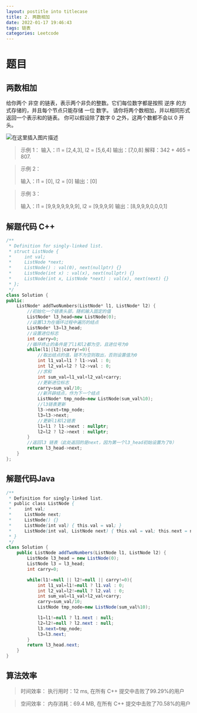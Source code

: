 ```yaml
---
layout: postitle into titlecase
title: 2. 两数相加
date: 2022-01-17 19:46:43
tags: 链表
categories: Leetcode
---
```


# 题目

## 两数相加

   给你两个 非空 的链表，表示两个非负的整数。它们每位数字都是按照 逆序 的方式存储的，并且每个节点只能存储 一位 数字。
请你将两个数相加，并以相同形式返回一个表示和的链表。
你可以假设除了数字 0 之外，这两个数都不会以 0 开头。

![在这里插入图片描述](https://img-blog.csdnimg.cn/369d3bc92bc449999589bab84d95a1a4.png?x-oss-process=image/watermark,type_d3F5LXplbmhlaQ,shadow_50,text_Q1NETiBAbHVuYW4wMzIw,size_15,color_FFFFFF,t_70,g_se,x_16)


> 示例 1：
> 输入：l1 = [2,4,3], l2 = [5,6,4] 输出：[7,0,8] 解释：342 + 465 = 807.

> 示例 2：
>
> 输入：l1 = [0], l2 = [0] 输出：[0]

> 示例 3：
>
> 输入：l1 = [9,9,9,9,9,9,9], l2 = [9,9,9,9] 输出：[8,9,9,9,0,0,0,1]


## 解题代码 C++

```cpp
/**
 * Definition for singly-linked list.
 * struct ListNode {
 *     int val;
 *     ListNode *next;
 *     ListNode() : val(0), next(nullptr) {}
 *     ListNode(int x) : val(x), next(nullptr) {}
 *     ListNode(int x, ListNode *next) : val(x), next(next) {}
 * };
 */
class Solution {
public:
    ListNode* addTwoNumbers(ListNode* l1, ListNode* l2) {
        //初始化一个链表头部，随机输入固定的值
        ListNode* l3_head=new ListNode(0);
        //设置l3为在循环过程中遍历的结点
        ListNode* l3=l3_head;
        //设置进位标志
        int carry=0;
        //循环终止的条件是了l1和l2都为空，且进位号为0
        while(l1||l2||carry!=0){
            //取出结点的值，链不为空则取出，否则设置值为0
            int l1_val=l1 ? l1->val : 0;
            int l2_val=l2 ? l2->val : 0;
            //求和
            int sum_val=l1_val+l2_val+carry;
            //更新进位标志
            carry=sum_val/10;
            //新开辟结点，作为下一个结点
            ListNode* tmp_node=new ListNode(sum_val%10);
            //l3链表更新
            l3->next=tmp_node;
            l3=l3->next;
            //更新l1和l2链表
            l1=l1 ? l1->next : nullptr;
            l2=l2 ? l2->next : nullptr;
        }
        //返回l3 链表（此处返回的是next，因为第一个l3_head初始设置为了0）
        return l3_head->next;
    }
};

```

## 解题代码Java

```java
/**
 * Definition for singly-linked list.
 * public class ListNode {
 *     int val;
 *     ListNode next;
 *     ListNode() {}
 *     ListNode(int val) { this.val = val; }
 *     ListNode(int val, ListNode next) { this.val = val; this.next = next; }
 * }
 */
class Solution {
    public ListNode addTwoNumbers(ListNode l1, ListNode l2) {
        ListNode l3_head = new ListNode(0);
        ListNode l3 = l3_head;
        int carry=0;

        while(l1!=null || l2!=null || carry!=0){
            int l1_val=l1!=null ? l1.val : 0;
            int l2_val=l2!=null ? l2.val : 0;
            int sum_val=l1_val+l2_val+carry;
            carry=sum_val/10;
            ListNode tmp_node=new ListNode(sum_val%10);

            l1=l1!=null ? l1.next : null;
            l2=l2!=null ? l2.next : null;
            l3.next=tmp_node;
            l3=l3.next;        
        }
        return l3_head.next;
    }
}
```

## 算法效率

> 时间效率： 执行用时：12 ms, 在所有 C++ 提交中击败了99.29%的用户

> 空间效率： 内存消耗：69.4 MB, 在所有 C++ 提交中击败了70.58%的用户
